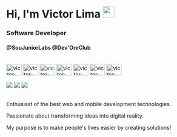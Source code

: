 # Hi, I'm Victor Lima <img src="https://media.giphy.com/media/hvRJCLFzcasrR4ia7z/giphy.gif" width="30" >

### Software Developer
#### @SouJuniorLabs @Dev'OreClub

<div style="display: inline_block"><br>
    <img align="center" alt="victor-Javascript" height="30" width="40" src="https://cdn.jsdelivr.net/gh/devicons/devicon/icons/javascript/javascript-original.svg" />
    <img align="center" alt="victor-Typescript" height="30" width="40" src="https://cdn.jsdelivr.net/gh/devicons/devicon/icons/typescript/typescript-original.svg" />  
    <img align="center" alt="victor-React" height="30" width="40" src="https://cdn.jsdelivr.net/gh/devicons/devicon/icons/react/react-original.svg" />
    <img align="center" alt="victor-Next" height="30" width="40" src="https://cdn.jsdelivr.net/gh/devicons/devicon/icons/nextjs/nextjs-line.svg" />
    <img align="center" alt="victor-Node" height="30" width="40" src="https://cdn.jsdelivr.net/gh/devicons/devicon/icons/nodejs/nodejs-original.svg" />
    <img align="center" alt="victor-Python" height="30" width="40" src="https://cdn.jsdelivr.net/gh/devicons/devicon/icons/python/python-original.svg" />
    <img align="center" alt="victor-SQL" height="30" width="40" src="https://cdn.jsdelivr.net/gh/devicons/devicon/icons/sqlite/sqlite-original.svg" />    
</div>

<br/>

<div> 
    <a href = "mailto:victorlima.softwaredeveloper@gmail.com"><img src="https://img.shields.io/badge/-Gmail-%23333?style=for-the-badge&logo=gmail&logoColor=white" target="_blank"></a>
    <a href="https://www.linkedin.com/in/victor-lima-675948244/" target="_blank"><img src="https://img.shields.io/badge/-LinkedIn-%230077B5?style=for-the-badge&logo=linkedin&logoColor=white" target="_blank"></a> 
    <a href="https://discord.com/channels/@me"><img src="https://img.shields.io/badge/Discord-7289DA?style=for-the-badge&logo=discord&logoColor=white" target="_blank"></a>
</div>

<br/>

Enthusiast of the best web and mobile development technologies.

Passionate about transforming ideas into digital reality.

My purpose is to make people's lives easier by creating solutions!

